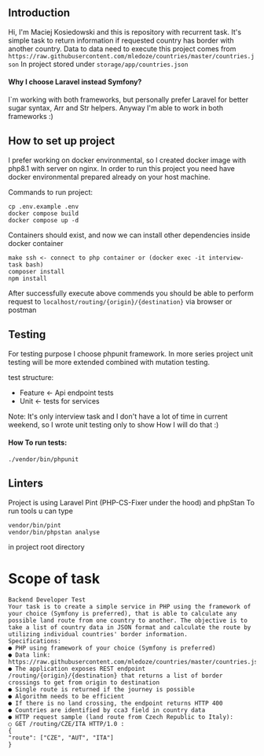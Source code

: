## Introduction
Hi,
I'm Maciej Kosiedowski and this is repository with recurrent task. 
It's simple task to return information if requested country has border with another country. 
Data to data need to execute this project comes from `https://raw.githubusercontent.com/mledoze/countries/master/countries.json`
In project stored under `storage/app/countries.json`

#### Why I choose Laravel instead Symfony? 
I`m working with both frameworks, but personally prefer Laravel for better sugar syntax, Arr and Str helpers. 
Anyway I'm able to work in both frameworks :) 

## How to set up project
I prefer working on docker environmental, so I created docker image with php8.1 with server on nginx. 
In order to run this project you need have docker environmental prepared already on your host machine.

Commands to run project:
```
cp .env.example .env
docker compose build
docker compose up -d
```
Containers should exist, and now we can install other dependencies inside docker container
```
make ssh <- connect to php container or (docker exec -it interview-task bash)
composer install
npm install
```
After successfully execute above commends you should be able to perform request to `localhost/routing/{origin}/{destination}` via browser or postman


## Testing
For testing purpose I choose phpunit framework. 
In more series project unit testing will be more extended combined with mutation testing.

test structure:
- Feature <- Api endpoint tests
- Unit <- tests for services

Note:
It's only interview task and I don't have a lot of time in current weekend, so I wrote unit testing only to show How I will do that :) 

#### How To run tests:
```
./vendor/bin/phpunit
```

## Linters
Project is using Laravel Pint (PHP-CS-Fixer under the hood) and phpStan
To run tools u can type
```
vendor/bin/pint
vendor/bin/phpstan analyse
```
in project root directory


# Scope of task
```
Backend Developer Test 
Your task is to create a simple service in PHP using the framework of your choice (Symfony is preferred), that is able to calculate any possible land route from one country to another. The objective is to take a list of country data in JSON format and calculate the route by utilizing individual countries' border information. 
Specifications: 
● PHP using framework of your choice (Symfony is preferred)
● Data link: https://raw.githubusercontent.com/mledoze/countries/master/countries.json ● The application exposes REST endpoint /routing/{origin}/{destination} that returns a list of border crossings to get from origin to destination 
● Single route is returned if the journey is possible 
● Algorithm needs to be efficient 
● If there is no land crossing, the endpoint returns HTTP 400 
● Countries are identified by cca3 field in country data 
● HTTP request sample (land route from Czech Republic to Italy): 
○ GET /routing/CZE/ITA HTTP/1.0 : 
{ 
"route": ["CZE", "AUT", "ITA"] 
} 
```
